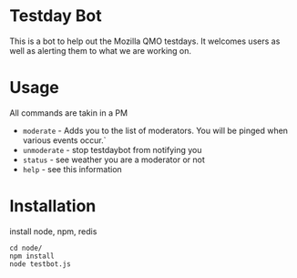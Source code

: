# Testday Bot
This is a bot to help out the Mozilla QMO testdays. It welcomes users as well as alerting them to what we are working on.
# Usage
All commands are takin in a PM
* `moderate` - Adds you to the list of moderators. You will be pinged when various events occur.`
* `unmoderate` - stop testdaybot from notifying you
* `status` - see weather you are a moderator or not
* `help` - see this information

# Installation
install node, npm, redis

    cd node/
    npm install
    node testbot.js

